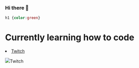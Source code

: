 ### Hi there 👋

<!--
**MarvinHampe/MarvinHampe** is a ✨ _special_ ✨ repository because its `README.md` (this file) appears on your GitHub profile.

Here are some ideas to get you started:

- 🔭 I’m currently working on learning to develop.
- 🌱 I’m currently learning html/css/javascript/python/etc...
- 👯 I’m looking to collaborate on ...
- 🤔 I’m looking for help with ...
- 💬 Ask me about ...
- 📫 How to reach me: ...
- 😄 Pronouns: ...
- ⚡ Fun fact: ...
-->
```css
h1 {color:green}
```
<h1>Currently learning how to code</h1>

<li><a href="https://www.twitch.tv/">Twitch</a></li>

<img src="https://static.twitchcdn.net/assets/mobile_android-d0b749d8e88afd01abd6.png">Twitch</img>
